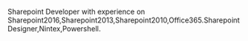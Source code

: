 Sharepoint Developer with experience on Sharepoint2016,Sharepoint2013,Sharepoint2010,Office365.Sharepoint Designer,Nintex,Powershell.